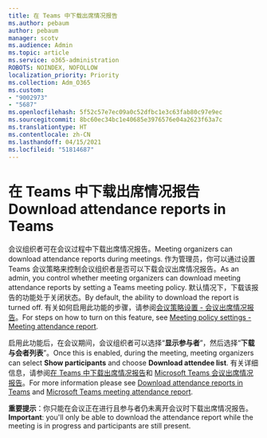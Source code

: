 ```yaml
---
title: 在 Teams 中下载出席情况报告
ms.author: pebaum
author: pebaum
manager: scotv
ms.audience: Admin
ms.topic: article
ms.service: o365-administration
ROBOTS: NOINDEX, NOFOLLOW
localization_priority: Priority
ms.collection: Adm_O365
ms.custom:
- "9002973"
- "5687"
ms.openlocfilehash: 5f52c57e7ec09a0c52dfbc1e3c63fab80c97e9ec
ms.sourcegitcommit: 8bc60ec34bc1e40685e3976576e04a2623f63a7c
ms.translationtype: HT
ms.contentlocale: zh-CN
ms.lasthandoff: 04/15/2021
ms.locfileid: "51814687"
---
```

# <a name="download-attendance-reports-in-teams"></a><span data-ttu-id="30176-102">在 Teams 中下载出席情况报告</span><span class="sxs-lookup"><span data-stu-id="30176-102">Download attendance reports in Teams</span></span>

<span data-ttu-id="30176-103">会议组织者可在会议过程中下载出席情况报告。</span><span class="sxs-lookup"><span data-stu-id="30176-103">Meeting organizers can download attendance reports during meetings.</span></span> <span data-ttu-id="30176-104">作为管理员，你可以通过设置 Teams 会议策略来控制会议组织者是否可以下载会议出席情况报告。</span><span class="sxs-lookup"><span data-stu-id="30176-104">As an admin, you control whether meeting organizers can download meeting attendance reports by setting a Teams meeting policy.</span></span> <span data-ttu-id="30176-105">默认情况下，下载该报告的功能处于关闭状态。</span><span class="sxs-lookup"><span data-stu-id="30176-105">By default, the ability to download the report is turned off.</span></span> <span data-ttu-id="30176-106">有关如何启用此功能的步骤，请参阅[会议策略设置 - 会议出席情况报告](https://docs.microsoft.com/microsoftteams/meeting-policies-in-teams#meeting-policy-settings---meeting-attendance-report)。</span><span class="sxs-lookup"><span data-stu-id="30176-106">For steps on how to turn on this feature, see  [Meeting policy settings - Meeting attendance report](https://docs.microsoft.com/microsoftteams/meeting-policies-in-teams#meeting-policy-settings---meeting-attendance-report).</span></span>

<span data-ttu-id="30176-107">启用此功能后，在会议期间，会议组织者可以选择“**显示参与者**”，然后选择“**下载与会者列表**”。</span><span class="sxs-lookup"><span data-stu-id="30176-107">Once this is enabled, during the meeting, meeting organizers can select  **Show participants**  and choose  **Download attendee list**.</span></span> <span data-ttu-id="30176-108">有关详细信息，请参阅[在 Teams 中下载出席情况报告](https://support.office.com/article/download-attendance-reports-in-teams-ae7cf170-530c-47d3-84c1-3aedac74d310)和 [Microsoft Teams 会议出席情况报告](https://docs.microsoft.com/microsoftteams/teams-analytics-and-reports/meeting-attendance-report)。</span><span class="sxs-lookup"><span data-stu-id="30176-108">For more information please see [Download attendance reports in Teams](https://support.office.com/article/download-attendance-reports-in-teams-ae7cf170-530c-47d3-84c1-3aedac74d310) and [Microsoft Teams meeting attendance report](https://docs.microsoft.com/microsoftteams/teams-analytics-and-reports/meeting-attendance-report).</span></span>

<span data-ttu-id="30176-109">**重要提示**：你只能在会议正在进行且参与者仍未离开会议时下载出席情况报告。</span><span class="sxs-lookup"><span data-stu-id="30176-109">**Important**: you'll only be able to download the attendance report while the meeting is in progress and participants are still present.</span></span>